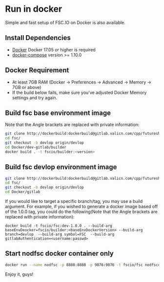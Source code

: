 # Run in docker

Simple and fast setup of FSC.IO on Docker is also available.

## Install Dependencies

- [Docker](https://docs.docker.com) Docker 17.05 or higher is required
- [docker-compose](https://docs.docker.com/compose/) version >= 1.10.0

## Docker Requirement

- At least 7GB RAM (Docker -> Preferences -> Advanced -> Memory -> 7GB or above)
- If the build below fails, make sure you've adjusted Docker Memory settings and try again.

## Build fsc base environment image

Note that the Angle brackets are replaced with private information:

```bash
git clone http://dockerbuild:dockerbuild@gitlab.valicn.com/cpp/futureshareschian/fscio/fsc.git  --depth 1
cd fsc/
git checkout -b devlop origin/devlop
cd Docker/dev-gitlab/builder
docker build . -t fscio/builder:<version>
```
## Build fsc devlop environment image

```bash
git clone http://dockerbuild:dockerbuild@gitlab.valicn.com/cpp/futureshareschian/fscio/fsc.git 
cd fsc/
git checkout -b devlop origin/devlop
cd Docker/gitlab
```

If you would like to target a specific branch/tag, you may use a build argument. For example, if you wished to generate a docker image based off of the 1.0.0 tag, you could do the following(Note that the Angle brackets are replaced with private information):

```
docker build -t fscio/fsc:dev-1.0.0 . --build-arg baseEnvDeocker=fscio/builder:<baseEnvDockerVersion> --build-arg branch=devlop  --build-arg symbol=FSC  --build-arg  gitlabAuthentication=<username:passwd> 
```

## Start nodfsc docker container only

```bash
docker run --name nodfsc -p 8888:8888 -p 9876:9876 -t fscio/fsc nodfscd.sh -e --http-alias=nodfsc:8888 --http-alias=127.0.0.1:8888 --http-alias=localhost:8888 arg1 arg2
```

Enjoy it, guys!
